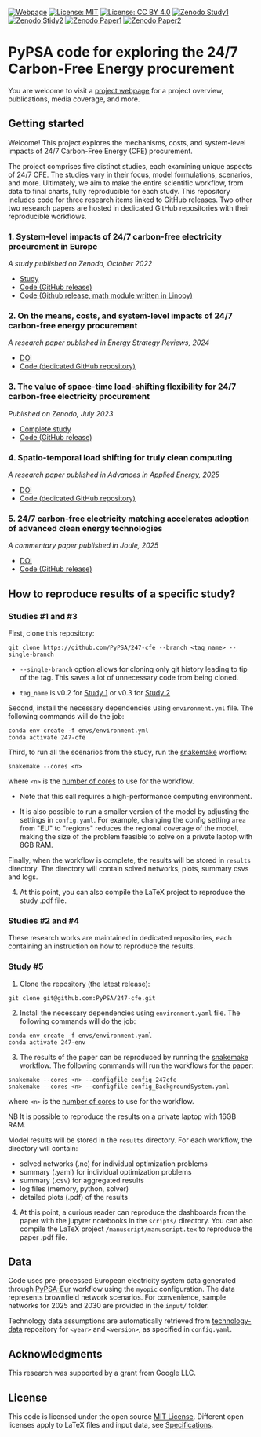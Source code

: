 <!--
SPDX-FileCopyrightText: 2023 Iegor Riepin, Tom Brown

SPDX-License-Identifier: CC0-1.0
-->

[![Webpage](https://img.shields.io/badge/-Project%20Webpage-blue?style=flat-square&logo=github)](https://irieo.github.io/247cfe.github.io/)
[![License: MIT](https://img.shields.io/badge/License-MIT-yellow.svg?style=flat-square)](LICENSES/MIT.txt)
[![License: CC BY 4.0](https://img.shields.io/badge/License-CC%20BY%204.0-lightgrey.svg?style=flat-square)](LICENSES/CC-BY-4.0.txt)
[![Zenodo Study1](https://zenodo.org/badge/DOI/10.5281/zenodo.7180097.svg)](https://zenodo.org/record/7180097)
[![Zenodo Stidy2](https://zenodo.org/badge/DOI/10.5281/zenodo.8185849.svg)](https://zenodo.org/record/8185849)
[![Zenodo Paper1](https://zenodo.org/badge/DOI/10.5281/zenodo.12819516.svg)](https://zenodo.org/records/12819516)
[![Zenodo Paper2](https://zenodo.org/badge/DOI/10.5281/zenodo.10869650.svg)](https://zenodo.org/records/10869650)


# PyPSA code for exploring the 24/7 Carbon-Free Energy procurement

You are welcome to visit a [project webpage](https://irieo.github.io/247cfe.github.io/) for a project overview, publications, media coverage, and more.

## Getting started

Welcome! This project explores the mechanisms, costs, and system-level impacts of 24/7 Carbon-Free Energy (CFE) procurement.

The project comprises five distinct studies, each examining unique aspects of 24/7 CFE. The studies vary in their focus, model formulations, scenarios, and more. Ultimately, we aim to make the entire scientific workflow, from data to final charts, fully reproducible for each study. This repository includes code for three research items linked to GitHub releases. Two other two research papers are hosted in dedicated GitHub repositories with their reproducible workflows.

### 1. System-level impacts of 24/7 carbon-free electricity procurement in Europe
*A study published on Zenodo, October 2022*

- [Study](https://zenodo.org/record/7180097)
- [Code (GitHub release)](https://github.com/PyPSA/247-cfe/tree/v0.1)
- [Code (Github release, math module written in Linopy)](https://github.com/PyPSA/247-cfe/releases/tag/v0.2)

### 2. On the means, costs, and system-level impacts of 24/7 carbon-free energy procurement
*A research paper published in Energy Strategy Reviews, 2024*

- [DOI](https://www.sciencedirect.com/science/article/pii/S2211467X24001950)
- [Code (dedicated GitHub repository)](https://github.com/Irieo/247-procurement-paper)


### 3. The value of space-time load-shifting flexibility for 24/7 carbon-free electricity procurement
*Published on Zenodo, July 2023*

- [Complete study](https://zenodo.org/record/8185850)
- [Code (GitHub release)](https://github.com/PyPSA/247-cfe/tree/v0.3)


### 4. Spatio-temporal load shifting for truly clean computing
*A research paper published in Advances in Applied Energy, 2025*

- [DOI](https://doi.org/10.1016/j.adapen.2024.100202)
- [Code (dedicated GitHub repository)](https://github.com/Irieo/space-time-optimization)


### 5. 24/7 carbon-free electricity matching accelerates adoption of advanced clean energy technologies
*A commentary paper published in Joule, 2025*

- [DOI](https://doi.org/10.1016/j.joule.2024.101808)
- [Code (GitHub release)](https://github.com/PyPSA/247-cfe/tree/v0.4)

## How to reproduce results of a specific study?

### Studies #1 and #3

First, clone this repository:

```
git clone https://github.com/PyPSA/247-cfe --branch <tag_name> --single-branch
```
- `--single-branch` option allows for cloning only git history leading to tip of the tag. This saves a lot of unnecessary code from being cloned.

- `tag_name` is v0.2 for [Study 1](#study-1) or v0.3 for [Study 2](#study-2)

Second, install the necessary dependencies using `environment.yml` file. The following commands will do the job:

```
conda env create -f envs/environment.yml
conda activate 247-cfe
```
Third, to run all the scenarios from the study, run the [snakemake](https://snakemake.readthedocs.io/en/stable/) worflow:

```
snakemake --cores <n>
```

where `<n>` is the [number of cores](https://snakemake.readthedocs.io/en/stable/executing/cli.html) to use for the workflow.

- Note that this call requires a high-performance computing environment.

- It is also possible to run a smaller version of the model by adjusting the settings in `config.yaml`. For example, changing the config setting `area` from "EU" to "regions" reduces the regional coverage of the model, making the size of the problem feasible to solve on a private laptop with 8GB RAM.

Finally, when the workflow is complete, the results will be stored in `results` directory. The directory will contain solved networks, plots, summary csvs and logs.

4. At this point, you can also compile the LaTeX project to reproduce the study .pdf file.

### Studies #2 and #4

These research works are maintained in dedicated repositories, each containing an instruction on how to reproduce the results.

### Study #5

1. Clone the repository (the latest release):

```
git clone git@github.com:PyPSA/247-cfe.git
```

2. Install the necessary dependencies using `environment.yaml` file. The following commands will do the job:

```
conda env create -f envs/environment.yaml
conda activate 247-env
```

3. The results of the paper can be reproduced by running the [snakemake](https://snakemake.readthedocs.io/en/stable/) workflow.  The following commands will run the workflows for the paper:

```
snakemake --cores <n> --configfile config_247cfe
snakemake --cores <n> --configfile config_BackgroundSystem.yaml
```

where `<n>` is the [number of cores](https://snakemake.readthedocs.io/en/stable/executing/cli.html) to use for the workflow.

NB It is possible to reproduce the results on a private laptop with 16GB RAM.

Model results will be stored in the `results` directory. For each workflow, the directory will contain:
- solved networks (.nc) for individual optimization problems
- summary (.yaml) for individual optimization problems
- summary (.csv) for aggregated results
- log files (memory, python, solver)
- detailed plots (.pdf) of the results

4. At this point, a curious reader can reproduce the dashboards from the paper with the jupyter notebooks in the `scripts/` directory. You can also compile the LaTeX project `/manuscript/manuscript.tex` to reproduce the paper .pdf file.

## Data

Code uses pre-processed European electricity system data generated through [PyPSA-Eur](https://github.com/PyPSA/pypsa-eur-sec) workflow using the `myopic` configuration. The data represents brownfield network scenarios. For convenience, sample networks for 2025 and 2030 are provided in the `input/` folder.

Technology data assumptions are automatically retrieved from [technology-data](https://github.com/PyPSA/technology-data) repository for `<year>` and `<version>`, as specified in `config.yaml`.


## Acknowledgments

This research was supported by a grant from Google LLC.

## License

This code is licensed under the open source [MIT License](LICENSES/MIT.txt).
Different open licenses apply to LaTeX files and input data, see [Specifications](.reuse/dep5).
